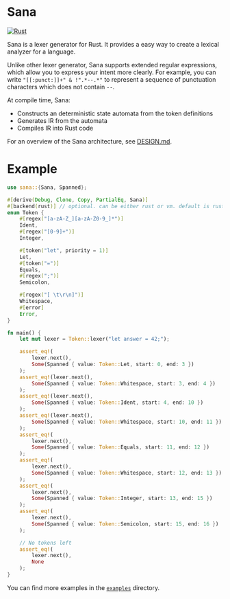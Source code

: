 # Sana
[![Rust](https://github.com/suhr/sana/workflows/Rust/badge.svg)](https://github.com/suhr/sana/actions?query=branch%3Amaster)

Sana is a lexer generator for Rust. It provides a easy way to create a lexical analyzer for a language.

Unlike other lexer generator, Sana supports extended regular expressions, which allow you to express your intent more clearly. For example, you can write `"[[:punct:]]+" & !".*--.*"` to represent a sequence of punctuation characters which does not contain `--`.

At compile time, Sana:

- Constructs an deterministic state automata from the token definitions
- Generates IR from the automata
- Compiles IR into Rust code

For an overview of the Sana architecture, see [DESIGN.md](./DESIGN.md).

# Example

```rust
use sana::{Sana, Spanned};

#[derive(Debug, Clone, Copy, PartialEq, Sana)]
#[backend(rust)] // optional. can be either rust or vm. default is rust
enum Token {
    #[regex("[a-zA-Z_][a-zA-Z0-9_]*")]
    Ident,
    #[regex("[0-9]+")]
    Integer,

    #[token("let", priority = 1)]
    Let,
    #[token("=")]
    Equals,
    #[regex(";")]
    Semicolon,

    #[regex("[ \t\r\n]")]
    Whitespace,
    #[error]
    Error,
}

fn main() {
    let mut lexer = Token::lexer("let answer = 42;");

    assert_eq!(
        lexer.next(),
        Some(Spanned { value: Token::Let, start: 0, end: 3 })
    );
    assert_eq!(lexer.next(),
        Some(Spanned { value: Token::Whitespace, start: 3, end: 4 })
    );
    assert_eq!(lexer.next(),
        Some(Spanned { value: Token::Ident, start: 4, end: 10 })
    );
    assert_eq!(lexer.next(),
        Some(Spanned { value: Token::Whitespace, start: 10, end: 11 })
    );
    assert_eq!(
        lexer.next(),
        Some(Spanned { value: Token::Equals, start: 11, end: 12 })
    );
    assert_eq!(
        lexer.next(),
        Some(Spanned { value: Token::Whitespace, start: 12, end: 13 })
    );
    assert_eq!(
        lexer.next(),
        Some(Spanned { value: Token::Integer, start: 13, end: 15 })
    );
    assert_eq!(
        lexer.next(),
        Some(Spanned { value: Token::Semicolon, start: 15, end: 16 })
    );

    // No tokens left
    assert_eq!(
        lexer.next(),
        None
    );
}
```

You can find more examples in the [`examples`](./examples) directory.
